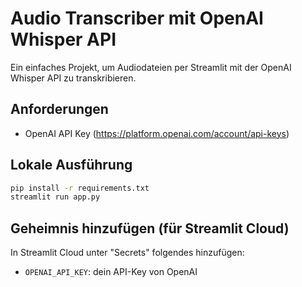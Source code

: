 # Audio Transcriber mit OpenAI Whisper API

Ein einfaches Projekt, um Audiodateien per Streamlit mit der OpenAI Whisper API zu transkribieren.

## Anforderungen

- OpenAI API Key (https://platform.openai.com/account/api-keys)

## Lokale Ausführung

```bash
pip install -r requirements.txt
streamlit run app.py
```

## Geheimnis hinzufügen (für Streamlit Cloud)

In Streamlit Cloud unter "Secrets" folgendes hinzufügen:

- `OPENAI_API_KEY`: dein API-Key von OpenAI